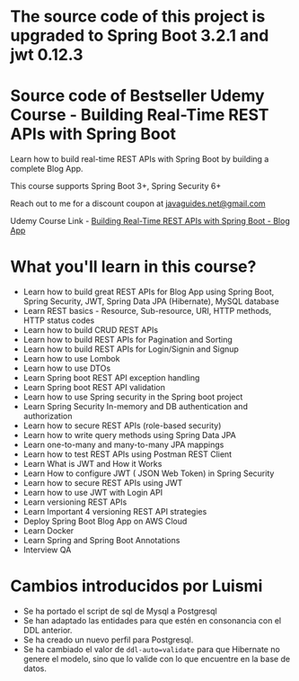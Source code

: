 # The source code of this project is upgraded to Spring Boot 3.2.1 and jwt 0.12.3

# Source code of Bestseller Udemy Course - Building Real-Time REST APIs with Spring Boot
Learn how to build real-time REST APIs with Spring Boot by building a complete Blog App.

This course supports Spring Boot 3+, Spring Security 6+

Reach out to me for a discount coupon at javaguides.net@gmail.com

Udemy Course Link - [Building Real-Time REST APIs with Spring Boot - Blog App](https://www.udemy.com/course/building-real-time-rest-apis-with-spring-boot/?referralCode=6312172DF8B8C2C11F5E)

# What you'll learn in this course?
- Learn how to build great REST APIs for Blog App using Spring Boot, Spring Security, JWT, Spring Data JPA (Hibernate), MySQL database
- Learn REST basics - Resource, Sub-resource, URI, HTTP methods, HTTP status codes
- Learn how to build CRUD REST APIs
- Learn how to build REST APIs for Pagination and Sorting
- Learn how to build REST APIs for Login/Signin and Signup
- Learn how to use Lombok
- Learn how to use DTOs
- Learn Spring boot REST API exception handling 
- Learn Spring boot REST API validation
- Learn how to use Spring security in the Spring boot project
- Learn Spring Security In-memory and DB authentication and authorization
- Learn how to secure REST APIs (role-based security)
- Learn how to write query methods using Spring Data JPA
- Learn one-to-many and many-to-many JPA mappings 
- Learn how to test REST APIs using Postman REST Client
- Learn What is JWT and How it Works
- Learn How to configure JWT ( JSON Web Token) in Spring Security
- Learn how to secure REST APIs using JWT
- Learn how to use JWT with Login API
- Learn versioning REST APIs
- Learn Important 4 versioning REST API strategies
- Deploy Spring Boot Blog App on AWS Cloud
- Learn Docker
- Learn Spring and Spring Boot Annotations
- Interview QA

# Cambios introducidos por Luismi

- Se ha portado el script de sql de Mysql a Postgresql
- Se han adaptado las entidades para que estén en consonancia con el DDL anterior.
- Se ha creado un nuevo perfil para Postgresql.
- Se ha cambiado el valor de `ddl-auto=validate` para que Hibernate no genere el modelo, sino que lo valide con lo que encuentre en la base de datos.
